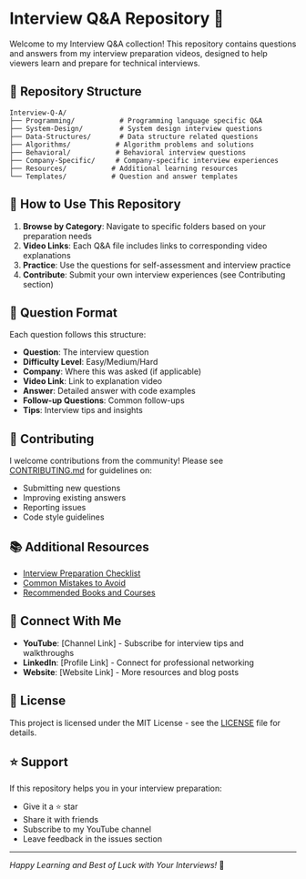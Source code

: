 # Interview Q&A Repository 🎥

Welcome to my Interview Q&A collection! This repository contains questions and answers from my interview preparation videos, designed to help viewers learn and prepare for technical interviews.

## 📁 Repository Structure

```
Interview-Q-A/
├── Programming/           # Programming language specific Q&A
├── System-Design/         # System design interview questions
├── Data-Structures/       # Data structure related questions
├── Algorithms/           # Algorithm problems and solutions
├── Behavioral/           # Behavioral interview questions
├── Company-Specific/     # Company-specific interview experiences
├── Resources/           # Additional learning resources
└── Templates/           # Question and answer templates
```

## 🎯 How to Use This Repository

1. **Browse by Category**: Navigate to specific folders based on your preparation needs
2. **Video Links**: Each Q&A file includes links to corresponding video explanations
3. **Practice**: Use the questions for self-assessment and interview practice
4. **Contribute**: Submit your own interview experiences (see Contributing section)

## 📝 Question Format

Each question follows this structure:
- **Question**: The interview question
- **Difficulty Level**: Easy/Medium/Hard
- **Company**: Where this was asked (if applicable)
- **Video Link**: Link to explanation video
- **Answer**: Detailed answer with code examples
- **Follow-up Questions**: Common follow-ups
- **Tips**: Interview tips and insights

## 🤝 Contributing

I welcome contributions from the community! Please see [CONTRIBUTING.md](CONTRIBUTING.md) for guidelines on:
- Submitting new questions
- Improving existing answers
- Reporting issues
- Code style guidelines

## 📚 Additional Resources

- [Interview Preparation Checklist](Resources/preparation-checklist.md)
- [Common Mistakes to Avoid](Resources/common-mistakes.md)
- [Recommended Books and Courses](Resources/recommended-reading.md)

## 🔗 Connect With Me

- **YouTube**: [Channel Link] - Subscribe for interview tips and walkthroughs
- **LinkedIn**: [Profile Link] - Connect for professional networking
- **Website**: [Website Link] - More resources and blog posts

## 📄 License

This project is licensed under the MIT License - see the [LICENSE](LICENSE) file for details.

## ⭐ Support

If this repository helps you in your interview preparation:
- Give it a ⭐ star
- Share it with friends
- Subscribe to my YouTube channel
- Leave feedback in the issues section

---

*Happy Learning and Best of Luck with Your Interviews!* 🚀

